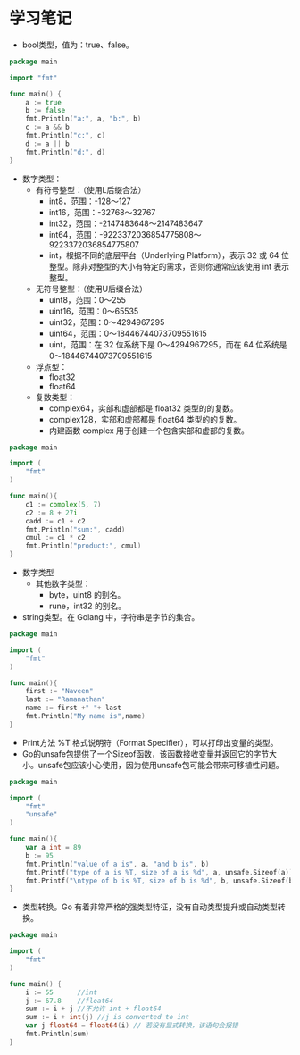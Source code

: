 # 学习笔记

* bool类型，值为：true、false。
```go
package main

import "fmt"

func main() {
	a := true
	b := false
	fmt.Println("a:", a, "b:", b)
	c := a && b
	fmt.Println("c:", c)
	d := a || b
	fmt.Println("d:", d)
}
```
* 数字类型：
    * 有符号整型：（使用L后缀合法）
		* int8，范围：-128～127
		* int16，范围：-32768～32767
		* int32，范围：-2147483648～2147483647
		* int64，范围：-9223372036854775808～9223372036854775807
		* int，根据不同的底层平台（Underlying Platform），表示 32 或 64 位整型。除非对整型的大小有特定的需求，否则你通常应该使用 int 表示整型。
	* 无符号整型：（使用U后缀合法）
		* uint8，范围：0～255
		* uint16，范围：0～65535
		* uint32，范围：0～4294967295
		* uint64，范围：0～18446744073709551615
		* uint，范围：在 32 位系统下是 0～4294967295，而在 64 位系统是 0～18446744073709551615
	* 浮点型：
	    * float32
		* float64
	* 复数类型：
		* complex64，实部和虚部都是 float32 类型的的复数。
		* complex128，实部和虚部都是 float64 类型的的复数。
		* 内建函数 complex 用于创建一个包含实部和虚部的复数。
```go
package main

import (
	"fmt"
)

func main(){
	c1 := complex(5, 7)
	c2 := 8 + 27i
	cadd := c1 + c2
	fmt.Println("sum:", cadd)
	cmul := c1 * c2
	fmt.Println("product:", cmul)
}
```
* 数字类型
	* 其他数字类型：
		* byte，uint8 的别名。
		* rune，int32 的别名。
* string类型。在 Golang 中，字符串是字节的集合。
```go
package main

import (
	"fmt"
)

func main(){
	first := "Naveen"
	last := "Ramanathan"
	name := first +" "+ last
	fmt.Println("My name is",name)
}
```
* Print方法 %T 格式说明符（Format Specifier），可以打印出变量的类型。
* Go的unsafe包提供了一个Sizeof函数，该函数接收变量并返回它的字节大小。unsafe包应该小心使用，因为使用unsafe包可能会带来可移植性问题。
```go
package main

import (
	"fmt"
	"unsafe"
)

func main(){
	var a int = 89
	b := 95
	fmt.Println("value of a is", a, "and b is", b)
	fmt.Printf("type of a is %T, size of a is %d", a, unsafe.Sizeof(a)) // a 的类型和大小
	fmt.Printf("\ntype of b is %T, size of b is %d", b, unsafe.Sizeof(b)) // b 的类型和大小
}
```
* 类型转换。Go 有着非常严格的强类型特征，没有自动类型提升或自动类型转换。
```go
package main

import (
	"fmt"
)

func main() {
	i := 55      //int
	j := 67.8    //float64
	sum := i + j //不允许 int + float64
	sum := i + int(j) //j is converted to int
	var j float64 = float64(i) // 若没有显式转换，该语句会报错
	fmt.Println(sum)
}
```